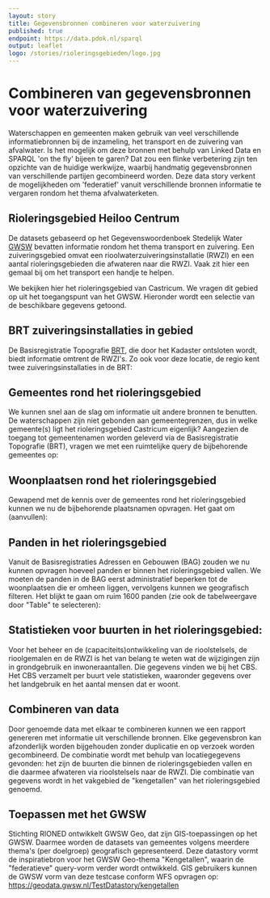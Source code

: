 ```yaml
---
layout: story
title: Gegevensbronnen combineren voor waterzuivering
published: true
endpoint: https://data.pdok.nl/sparql
output: leaflet
logo: /stories/rioleringsgebieden/logo.jpg
---
```


# Combineren van gegevensbronnen voor waterzuivering

Waterschappen en gemeenten maken gebruik van veel verschillende informatiebronnen bij de inzameling, het transport en de zuivering van afvalwater. Is het mogelijk om deze bronnen met behulp van Linked Data en SPARQL 'on the fly' bijeen te garen? Dat zou een flinke verbetering zijn ten opzichte van de huidige werkwijze, waarbij handmatig gegevensbronnen van verschillende partijen gecombineerd worden. Deze data story verkent de mogelijkheden om 'federatief' vanuit verschillende bronnen informatie te vergaren rondom het thema afvalwaterketen.

## Rioleringsgebied Heiloo Centrum 
De datasets gebaseerd op het Gegevenswoordenboek Stedelijk Water [GWSW](https://apps.gwsw.nl) bevatten informatie rondom het thema transport en zuivering. Een zuiveringsgebied omvat een rioolwaterzuiveringsinstallatie (RWZI) en een aantal rioleringsgebieden die afwateren naar die RWZI. Vaak zit hier een gemaal bij om het transport een handje te helpen. 

We bekijken hier het rioleringsgebied van Castricum. We vragen dit gebied op uit het toegangspunt van het GWSW. Hieronder wordt een selectie van de beschikbare gegevens getoond.

<div data-query
     data-query-endpoint="https://data.pdok.nl/sparql"
     data-query-sparql="rioleringsgebied-castricum.rq">
</div>

## BRT zuiveringsinstallaties in gebied
De Basisregistratie Topografie [BRT](https://brt.basisregistraties.overheid.nl), die door het Kadaster ontsloten wordt, biedt informatie omtrent de RWZI's. Zo ook voor deze locatie, de regio kent twee zuiveringsinstallaties in de BRT:

<div data-query
     data-query-endpoint="https://data.pdok.nl/sparql"
     data-query-sparql="zuiveringsinstallaties-in-gebied.rq">
</div>

## Gemeentes rond het rioleringsgebied
We kunnen snel aan de slag om informatie uit andere bronnen te benutten. De waterschappen zijn niet gebonden aan gemeentegrenzen, dus in welke gemeente(s) ligt het rioleringsgebied Castricum eigenlijk? Aangezien de toegang tot gemeentenamen worden geleverd via de Basisregistratie Topografie (BRT), vragen we met een ruimtelijke query de bijbehorende gemeentes op:

<div data-query
     data-query-endpoint="https://data.pdok.nl/sparql"
     data-query-sparql="gemeentes-rg-castricum.rq">
</div>

## Woonplaatsen rond het rioleringsgebied
Gewapend met de kennis over de gemeentes rond het rioleringsgebied kunnen we nu de bijbehorende plaatsnamen opvragen. Het gaat om (aanvullen):

<div data-query
     data-query-endpoint="https://data.pdok.nl/sparql"
     data-query-sparql="woonplaatsen-in-rioleringsgebied.rq">
</div>

## Panden in het rioleringsgebied
Vanuit de Basisregistraties Adressen en Gebouwen (BAG) zouden we nu kunnen opvragen hoeveel panden er binnen het rioleringsgebied vallen. We moeten de panden in de BAG eerst administratief beperken tot de woonplaatsen die er omheen liggen, vervolgens kunnen we geografisch filteren. Het blijkt te gaan om ruim 1600 panden (zie ook de tabelweergave door "Table" te selecteren):

<div data-query
     data-query-endpoint="https://data.pdok.nl/sparql"
     data-query-sparql="panden-in-rioleringsgebied.rq">
</div>


## Statistieken voor buurten in het rioleringsgebied: 
Voor het beheer en de (capaciteits)ontwikkeling van de rioolstelsels, de rioolgemalen en de RWZI is het van belang te weten wat de wijzigingen zijn in grondgebruik en inwoneraantallen. Die gegevens vinden we bij het CBS. Het CBS verzamelt per buurt vele statistieken, waaronder gegevens over het landgebruik en het aantal mensen dat er woont.

<div data-query
     data-query-endpoint="https://betalinkeddata.cbs.nl/sparql"
     data-query-sparql="buurten-in-rioleringsgebied.rq">
</div>


## Combineren van data
Door genoemde data met elkaar te combineren kunnen we een rapport genereren met informatie uit verschillende bronnen. Elke gegevensbron kan afzonderlijk worden bijgehouden zonder duplicatie en op verzoek worden gecombineerd. De combinatie wordt met behulp van locatiegegevens gevonden: het zijn de buurten die binnen de rioleringsgebieden vallen en die daarmee afwateren via rioolstelsels naar de RWZI. Die combinatie van gegevens wordt in het vakgebied de "kengetallen" van het rioleringsgebied genoemd.

## Toepassen met het GWSW
Stichting RIONED ontwikkelt GWSW Geo, dat zijn GIS-toepassingen op het GWSW. Daarmee worden de datasets van gemeentes volgens meerdere thema's (per doelgroep) geografisch gepresenteerd. Deze datastory vormt de inspiratiebron voor het GWSW Geo-thema "Kengetallen", waarin de "federatieve" query-vorm verder wordt ontwikkeld. GIS gebruikers kunnen de GWSW vorm van deze testcase conform WFS opvragen op: https://geodata.gwsw.nl/TestDatastory/kengetallen

<div data-query
     data-query-endpoint="https://sparql.gwsw.nl/TestDatastory"
     data-query-sparql="kengetallen.rq">
</div>



